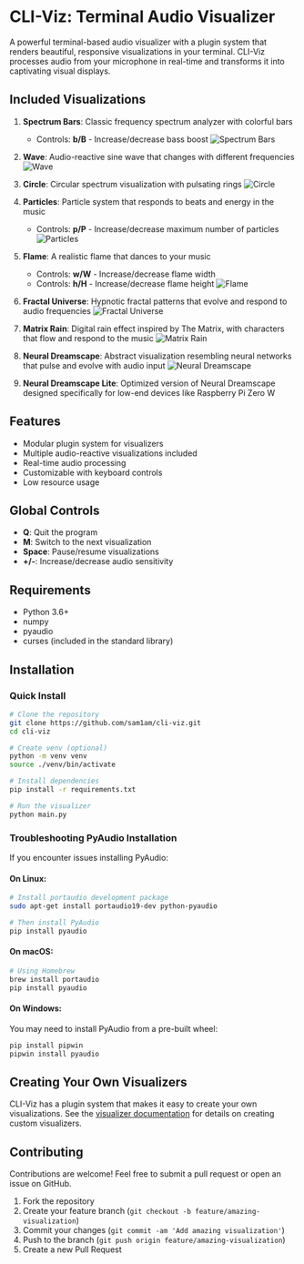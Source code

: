 # CLI-Viz: Terminal Audio Visualizer

A powerful terminal-based audio visualizer with a plugin system that renders beautiful, responsive visualizations in your terminal. CLI-Viz processes audio from your microphone in real-time and transforms it into captivating visual displays.

## Included Visualizations

1. **Spectrum Bars**: Classic frequency spectrum analyzer with colorful bars
   - Controls: **b/B** - Increase/decrease bass boost
![Spectrum Bars](previews/bars.gif)

2. **Wave**: Audio-reactive sine wave that changes with different frequencies
![Wave](previews/wave.gif)

3. **Circle**: Circular spectrum visualization with pulsating rings
![Circle](previews/circle.gif)

4. **Particles**: Particle system that responds to beats and energy in the music
   - Controls: **p/P** - Increase/decrease maximum number of particles
![Particles](previews/particles.gif)

5. **Flame**: A realistic flame that dances to your music
   - Controls: **w/W** - Increase/decrease flame width
   - Controls: **h/H** - Increase/decrease flame height
![Flame](previews/flame.gif)

6. **Fractal Universe**: Hypnotic fractal patterns that evolve and respond to audio frequencies
![Fractal Universe](previews/fractal_universe.gif)

7. **Matrix Rain**: Digital rain effect inspired by The Matrix, with characters that flow and respond to the music
![Matrix Rain](previews/matrix_rain.gif)

8. **Neural Dreamscape**: Abstract visualization resembling neural networks that pulse and evolve with audio input
![Neural Dreamscape](previews/neural_dreamscape.gif)

9. **Neural Dreamscape Lite**: Optimized version of Neural Dreamscape designed specifically for low-end devices like Raspberry Pi Zero W

## Features

- Modular plugin system for visualizers
- Multiple audio-reactive visualizations included
- Real-time audio processing
- Customizable with keyboard controls
- Low resource usage

## Global Controls

- **Q**: Quit the program
- **M**: Switch to the next visualization
- **Space**: Pause/resume visualizations
- **+/-**: Increase/decrease audio sensitivity

## Requirements

- Python 3.6+
- numpy
- pyaudio
- curses (included in the standard library)

## Installation

### Quick Install

```bash
# Clone the repository
git clone https://github.com/sam1am/cli-viz.git
cd cli-viz

# Create venv (optional)
python -m venv venv
source ./venv/bin/activate

# Install dependencies
pip install -r requirements.txt

# Run the visualizer
python main.py
```

### Troubleshooting PyAudio Installation

If you encounter issues installing PyAudio:

#### On Linux:
```bash
# Install portaudio development package
sudo apt-get install portaudio19-dev python-pyaudio

# Then install PyAudio
pip install pyaudio
```

#### On macOS:
```bash
# Using Homebrew
brew install portaudio
pip install pyaudio
```

#### On Windows:
You may need to install PyAudio from a pre-built wheel:
```bash
pip install pipwin
pipwin install pyaudio
```

## Creating Your Own Visualizers

CLI-Viz has a plugin system that makes it easy to create your own visualizations. See the [visualizer documentation](visualizers/README.md) for details on creating custom visualizers.

## Contributing

Contributions are welcome! Feel free to submit a pull request or open an issue on GitHub.

1. Fork the repository
2. Create your feature branch (`git checkout -b feature/amazing-visualization`)
3. Commit your changes (`git commit -am 'Add amazing visualization'`)
4. Push to the branch (`git push origin feature/amazing-visualization`)
5. Create a new Pull Request
